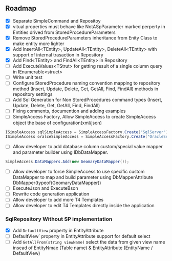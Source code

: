 ## Roadmap
- [x] Separate SimpleCommand and Repositoy
- [x] vitual properties must behave like NotASpParameter marked perperty in Entities drived from StoredProcedureParameters
- [x] Remove StoredProcedureParameters inheritance from Enity Class to make entity more lighter
- [x] Add InsertAll\<TEntity\>, UpdateAll\<TEntity\>, DeleteAll\<TEntity\> with support of internal trasaction in Repository
- [x] Add Find\<TEntity\> and  FindAll\<TEntity\> in Repository
- [ ] Add ExecuteValues\<TStrut\> for getting result of a single column query in IEnumerable\<struct\>
- [ ] Write unit test
- [ ] Configure StoredProcedure naming convention mapping to repository method (Insert, Update, Delete, Get, GetAll, Find, FindAll) methods in repository settings
- [ ] Add Sql Generation for Non StoredProcedures command types (Insert, Update, Delete, Get, GetAll, Find, FindAll)
- [ ] Fixing comments, documention and adding examples
- [ ] SimpleAccess Factory, Allow SimpleAccess to create SimpleAccess object the base of configuration(xml/json)
```C#
ISimpleAccess sqlSimpleAccess = SimpleAccessFactory.Create("SqlServer")
ISimpleAccess oralceSimpleAccess = SimpleAccessFactory.Create("OracleServer")
```
- [ ] Allow developer to add database column custom/special value mapper and parameter builder using IDbDataMapper.
```C#
SimpleAccess.DataMappers.Add(new GeomaryDataMapper());
```
- [ ] Allow developer to force SimpleAccess to use specific custom DataMapper to map and build parameter using DbMapperAttribute DbMapper(typeof(GeomaryDataMapper)) 
- [ ] ExecuteJson and ExecuteBson
- [ ] Rewrite code generation application
 - [ ] Allow developer to add more T4 Templates
 - [ ] Allow developer to edit T4 Templates directly inside the application

### SqlRepository Without SP implementation
- [x] Add `DefaultView` property in EntityAttribute
- [ ] DefaultView` property in EntityAttribute support for default select
- [ ] Add `GetAllFrom(string viewName)` select the data from given view name insead of EntityNmae (Table name) & EntityAttribute (EntityName / DefaultView)
